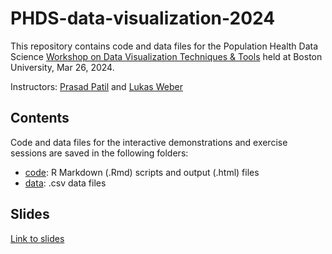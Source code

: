 # PHDS-data-visualization-2024

This repository contains code and data files for the Population Health Data Science [Workshop on Data Visualization Techniques & Tools](https://sites.bu.edu/ph-datascience/2023/08/09/mar-26-workshop-on-data-visualization-techniques-tools/) held at Boston University, Mar 26, 2024.

Instructors: [Prasad Patil](https://www.bu.edu/sph/profile/prasad-patil/) and [Lukas Weber](https://lmweber.org/)


## Contents

Code and data files for the interactive demonstrations and exercise sessions are saved in the following folders:

- [code](code/): R Markdown (.Rmd) scripts and output (.html) files
- [data](data/): .csv data files


## Slides

[Link to slides](https://docs.google.com/presentation/d/1p4y7FKk2QOKNc2EcshWYes6Q9HGLcPVhu-1jtLKYdJ0/edit?usp=sharing)
